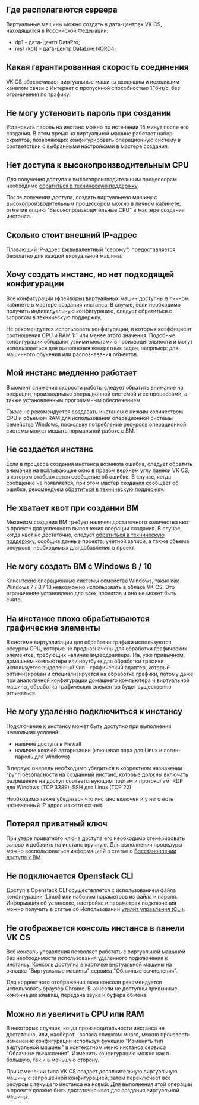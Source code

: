 Где располагаются сервера
-------------------------

Виртуальные машины можно создать в дата-центрах VK CS, находящихся в Российской Федерации:

*   dp1 - дата-центр DataPro;
*   ms1 (ko1) - дата-центр DataLine NORD4;

Какая гарантированная скорость соединения
-----------------------------------------

VK CS обеспечивает виртуальные машины входящим и исходящим каналом связи с Интернет с пропускной способностью 1Гбит/с, без ограничения по трафику.

Не могу установить пароль при создании
--------------------------------------

Установить пароль на инстанс можно по истечении 15 минут после его создания. В этом время на виртуальной машине работает набор скриптов, позволяющих конфигурировать операционную систему в соответствии с выбранными настройками в мастере создания.

Нет доступа к высокопроизводительным CPU
----------------------------------------

Для получения доступа к высокопроизводительным процессорам необходимо [обратиться в техническую поддержку](mailto:support@mcs.mail.ru). 

После получения доступа, создать виртуальную машину с высокопроизводительным процессором можно в личном кабинете, отметив опцию "Высокопроизводительные CPU" в мастере создания инстанса.

Сколько стоит внешний IP-адрес
------------------------------

Плавающий IP-адрес (эквивалентный "серому") предоставляется бесплатно для каждой виртуальной машины.

Хочу создать инстанс, но нет подходящей конфигурации
----------------------------------------------------

Все конфигурации (флейворы) виртуальных машин доступны в личном кабинете в мастере создания инстанса. В случае, если необходимо получить индивидуальную конфигурацию, следует обратиться с запросом в техническую поддержку.

Не рекомендуется использовать конфигурации, в которых коэффициент соотношения CPU и RAM 1:1 или менее этого значения. Подобные конфигурации обладают узкими местами в производительности и могут использоваться для выполнения конкретных задач, например: для машинного обучения или распознавания объектов. 

Мой инстанс медленно работает
-----------------------------

В момент снижения скорости работы следует обратить внимание на операции, производимые операционной системой и ее процессами, а также установленным программным обеспечением.

Также не рекомендуется создавать инстансы с низким количеством CPU и объемом RAM для использования операционной системы семейства Windows, поскольку потребление ресурсов операционной системы может мешать нормальной работе с ВМ. 

Не создается инстанс
--------------------

Если в процессе создания инстанса возникла ошибка, следует обратить внимание на всплывающее окно в правом верхнем углу панели VK CS, в котором отображается сообщение об ошибке. В случае, когда сообщение не появляется, при этом мастер создания сообщает об ошибке, рекомендуем [обратиться в техническую поддержку](mailto:support@mcs.mail.ru).

Не хватает квот при создании ВМ
-------------------------------

Механизм создания ВМ требует наличия достаточного количества квот в проекте для успешного выполнения операции создания. В случае, когда квот не достаточно, следует [обратиться в техническую поддержку](mailto:support@mcs.mail.ru), сообщив данные проекта, учетной записи, а также объема ресурсов, необходимых для добавления в проект. 

Не могу создать ВМ с Windows 8 / 10
-----------------------------------

Клиентские операционные системы семейства Windows, такие как Windows 7 / 8 / 10 невозможно использовать в облаке VK CS. Это ограничение установлено для всех проектов и оно не может быть снято. 

На инстансе плохо обрабатываются графические элементы
-----------------------------------------------------

В системе виртуализации для обработки графики используются ресурсы CPU, которые не предназначены для обработки графических элементов, требующих наличие видеодрайвера. На, уже привычном, домашнем компьютере или ноутбуке для обработки графики используется выделенный чип - графический адаптер, который оптимизирован и специализируется на обработке графики, потому даже при аналогичной конфигурации домашнего компьютера и виртуальной машины, обработка графических элементов будет существенно отличаться.

Не могу удаленно подключиться к инстансу
----------------------------------------

Подключение к инстансу может быть доступно при выполнении нескольких условий:

*   наличие доступа в Fiewall
*   наличие ключей авторизации (ключевая пара для Linux и логин-пароль для Windows)

В первую очередь необходимо убедиться в корректном назначении групп безопасности на созданный инстанс, которые должны включать разрешение на доступ соответствующим портам и протоколам: RDP для Windows (TCP 3389), SSH для Linux (TCP 22).

Необходимо также убедиться что инстанс включен и у него есть назначенный IP адрес из сети ext-net. 

Потерял приватный ключ
----------------------

При утере приватного ключа доступа его необходимо сгенерировать заново и добавить на инстанс вручную. Для выполнения процедуры можно воспользоваться информацией в статье о [Восстановлении доступа к ВМ](https://mcs.mail.ru/help/ru_RU/vm-connect/recover-access-vm).

Не подключается Openstack CLI
-----------------------------

Доступ в Openstack CLI осуществляется с использованием файла конфигурации (Linux) или набором параметров из файла и пароля. Информация об установке, настройке и параметрах подключения можно получить в статье об Использовании [утилит управления (CLI)](https://mcs.mail.ru/help/ru_RU/create-vm/vm-create-cli).

Не отображается консоль инстанса в панели VK CS
---------------------------------------------

Веб консоль управления позволяет работать с виртуальной машиной без необходимости использования удаленного подключения к инстансу. Консоль доступна в карточке виртуальной машины на вкладке "Виртуальные машины" сервиса "Облачные вычисления".

Для корректного отображения окна консоли рекомендуется использовать браузер Chrome. В консоли не доступны привычные комбинации клавиш, передача звука и буфера обмена. 

Можно ли увеличить CPU или RAM
------------------------------

В некоторых случаях, когда производительности инстанса не достаточно, или, наоборот - запаса слишком много, можно произвести изменение конфигурации используя функцию "Изменить тип виртуальной машины" в контекстном меню инстанса сервиса "Облачные вычисления". Изменить конфигурацию можно как в большую, так и в меньшую сторону.

При изменении типа VK CS создает дополнительную виртуальную машину с запрошенной конфигурацией, затем переключает все ресурсы с текущего инстанса на новый. Для выполнения этой операции в проекте должно быть достаточно квот для создания виртуальной машины.